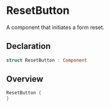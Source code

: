# ResetButton

A component that initiates a form reset.

## Declaration

```swift
struct ResetButton : Component
```

## Overview

```swift
ResetButton {
}
```
